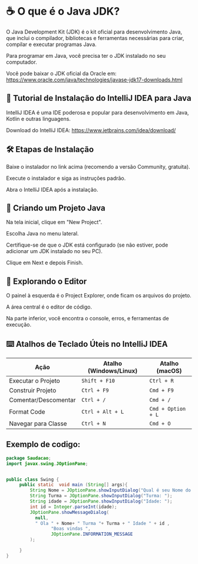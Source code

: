 # ☕ O que é o Java JDK?

O Java Development Kit (JDK) é o kit oficial para desenvolvimento Java, que inclui o compilador, bibliotecas e ferramentas necessárias para criar, compilar e executar programas Java.

Para programar em Java, você precisa ter o JDK instalado no seu computador.

Você pode baixar o JDK oficial da Oracle em:
https://www.oracle.com/java/technologies/javase-jdk17-downloads.html

## 📘 Tutorial de Instalação do IntelliJ IDEA para Java

IntelliJ IDEA é uma IDE poderosa e popular para desenvolvimento em Java, Kotlin e outras linguagens.

Download do IntelliJ IDEA: https://www.jetbrains.com/idea/download/

## 🛠️ Etapas de Instalação

Baixe o instalador no link acima (recomendo a versão Community, gratuita).

Execute o instalador e siga as instruções padrão.

Abra o IntelliJ IDEA após a instalação.

## 🚀 Criando um Projeto Java

Na tela inicial, clique em "New Project".

Escolha Java no menu lateral.

Certifique-se de que o JDK está configurado (se não estiver, pode adicionar um JDK instalado no seu PC).

Clique em Next e depois Finish.

## 🧩 Explorando o Editor

O painel à esquerda é o Project Explorer, onde ficam os arquivos do projeto.

A área central é o editor de código.

Na parte inferior, você encontra o console, erros, e ferramentas de execução.

## ⌨️ Atalhos de Teclado Úteis no IntelliJ IDEA

| Ação                  | Atalho (Windows/Linux) | Atalho (macOS)      |
|-----------------------|------------------------|---------------------|
| Executar o Projeto    | `Shift + F10`          | `Ctrl + R`          |
| Construir Projeto     | `Ctrl + F9`            | `Cmd + F9`          |
| Comentar/Descomentar  | `Ctrl + /`             | `Cmd + /`           |
| Format Code           | `Ctrl + Alt + L`       | `Cmd + Option + L`  |
| Navegar para Classe   | `Ctrl + N`             | `Cmd + O`           |

## Exemplo de codigo:

```Java
package Saudacao;
import javax.swing.JOptionPane;


public class Swing {
     public static  void main (String[] args){
         String Nome = JOptionPane.showInputDialog("Qual é seu Nome do Aluno? ");
         String Turma = JOptionPane.showInputDialog("Turma: ");
         String idade = JOptionPane.showInputDialog("Idade: ");
         int id = Integer.parseInt(idade);
         JOptionPane.showMessageDialog(
           null,
           " Ola " + Nome+ " Turma "+ Turma + " Idade " + id ,
                 "Boas vindas ",
                 JOptionPane.INFORMATION_MESSAGE
         );

     }
}
```
